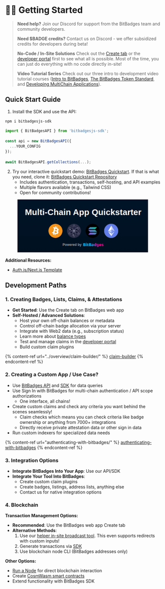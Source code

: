 # 🚴‍♂️ Getting Started

> **Need help?** Join our Discord for support from the BitBadges team and community developers.
>
> **Need $BADGE credits?** Contact us on Discord - we offer subsidized credits for developers during beta!
>
> **No-Code / In-Site Solutions** Check out the [Create tab](https://bitbadges.io/create) or the [developer portal](https://bitbadges.io/developer) first to see what all is possible. Most of the time, you can just do everything with no code directly in-site!
>
> **Video Tutorial Series** Check out our three intro to development video tutorial courses ([Intro to BitBadges](https://www.udemy.com/course/multichain-dapps/learn/), [The BitBadges Token Standard](https://www.udemy.com/course/multichain/learn/lecture/46271653#overview), and [Developing MultiChain Applications](https://www.udemy.com/course/crosschain-dapps/learn/lecture/46271733#overview)).

## Quick Start Guide

1. Install the SDK and use the API:

```bash
npm i bitbadgesjs-sdk
```

```ts
import { BitBadgesAPI } from 'bitbadgesjs-sdk';

const api = new BitBadgesAPI({
  ...YOUR_CONFIG
});

await BitBadgesAPI.getCollections(...);
```

2. Try our interactive quickstart demo: [BitBadges Quickstart](https://bitbadges.io/quickstart). If that is what you need, clone it: [BitBadges Quickstart Repository](https://github.com/BitBadges/bitbadges-quickstart)
   * Includes authentication, transactions, self-hosting, and API examples
   * Multiple flavors available (e.g., Tailwind CSS)
   * Open for community contributions!

<figure><img src="../.gitbook/assets/image (125).png" alt=""><figcaption></figcaption></figure>

**Additional Resources:**

* [Auth.js/Next.js Template](https://github.com/BitBadges/bitbadges-authjs-example)

## Development Paths

### 1. Creating Badges, Lists, Claims, & Attestations

* **Get Started**: Use the Create tab on BitBadges web app
* **Self-Hosted / Advanced Solutions**:
  * Host your own off-chain balances or metadata
  * Control off-chain badge allocation via your server
  * Integrate with Web2 data (e.g., subscription status)
  * Learn more about [balance types](core-concepts/balances-transfers/balance-types.md)
  * Test and manage claims in the [developer portal](https://bitbadges.io/developer)
  * Build custom claim plugins

{% content-ref url="../overview/claim-builder/" %}
[claim-builder](../overview/claim-builder/)
{% endcontent-ref %}

### 2. Creating a Custom App / Use Case?

* Use [BitBadges API](bitbadges-api/api.md) and [SDK](bitbadges-sdk/) for data queries
* Use Sign In with BitBadges for multi-chain authentication / API scope authorizations
  * One interface, all chains!
* Create custom claims and check any criteria you want behind the scenes seamlessly!
  * Claim checks which means you can check criteria like badge ownership or anything from 7000+ integrations
  * Directly receive private attestation data or other sign in data
* Run custom indexers for specialized data needs

{% content-ref url="authenticating-with-bitbadges/" %}
[authenticating-with-bitbadges](authenticating-with-bitbadges/)
{% endcontent-ref %}

### 3. Integration Options

* **Integrate BitBadges Into Your App**: Use our API/SDK
* **Integrate Your Tool Into BitBadges**:
  * Create custom claim plugins
  * Create badges, listings, address lists, anything else
  * Contact us for native integration options

### 4. Blockchain

**Transaction Management Options:**

* **Recommended**: Use the BitBadges web app Create tab
* **Alternative Methods**:
  1. Use our [helper in-site broadcast tool](create-and-broadcast-txs/sign-+-broadcast-bitbadges.io.md). This even supports redirects with custom inputs!
  2. Generate transactions via [SDK](create-and-broadcast-txs/)
  3. Use blockchain node CLI (BitBadges addresses only)

**Other Options:**

* [Run a Node](bitbadges-blockchain/run-a-node/) for direct blockchain interaction
* Create [CosmWasm smart contracts](bitbadges-blockchain/create-a-wasm-contract.md)
* Extend functionality with BitBadges SDK
